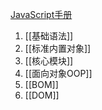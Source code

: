 [JavaScript手册](https://tsejx.github.io/javascript-guidebook/)

1. [[基础语法]]
2. [[标准内置对象]]
3. [[核心模块]]
4. [[面向对象OOP]]
5. [[BOM]]
6. [[DOM]]
